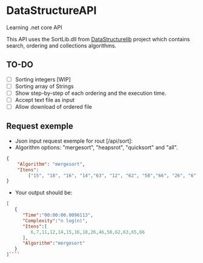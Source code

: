 # DataStructureAPI
Learning .net core API

This API uses the SortLib.dll from [DataStructurelib](https://github.com/Elaynne/DataStructureLib) project which contains search, ordering  and collections algorithms.

## TO-DO

* [ ] Sorting integers [WIP]
* [ ] Sorting array of Strings
* [ ] Show step-by-step of each ordering and the execution time.
* [ ] Accept text file as input
* [ ] Allow download of ordered file

## Request exemple

* Json input request exemple for rout [/api/sort]:
* Algorithm options: "mergesort", "heapsrot", "quicksort" and "all".

```json
{
	"Algorithm": "mergesort",
	"Itens":
		["15", "18", "16", "14","63", "12", "62", "58","66", "26", "6", "65","46", "11", "7"]
}
````
* Your output should be:
```json
[
   {
      "Time":"00:00:00.0096113",
      "Complexity":"n log(n)",
      "Itens":[
         6,7,11,12,14,15,16,18,26,46,58,62,63,65,66
      ],
      "Algorithm":"mergesort"
   }
]````
